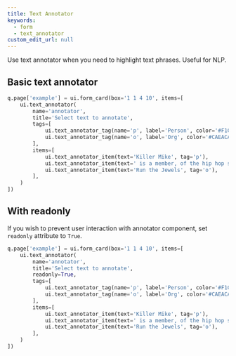 ```yaml
---
title: Text Annotator
keywords:
  - form
  - text_annotator
custom_edit_url: null
---
```


Use text annotator when you need to highlight text phrases. Useful for NLP.

## Basic text annotator

```py
q.page['example'] = ui.form_card(box='1 1 4 10', items=[
    ui.text_annotator(
        name='annotator',
        title='Select text to annotate',
        tags=[
            ui.text_annotator_tag(name='p', label='Person', color='#F1CBCB'),
            ui.text_annotator_tag(name='o', label='Org', color='#CAEACA'),
        ],
        items=[
            ui.text_annotator_item(text='Killer Mike', tag='p'),
            ui.text_annotator_item(text=' is a member, of the hip hop supergroup '),  # no tag
            ui.text_annotator_item(text='Run the Jewels', tag='o'),
        ],
    )
])
```

## With readonly

If you wish to prevent user interaction with annotator component, set `readonly` attribute to `True`.

```py
q.page['example'] = ui.form_card(box='1 1 4 10', items=[
    ui.text_annotator(
        name='annotator',
        title='Select text to annotate',
        readonly=True,
        tags=[
            ui.text_annotator_tag(name='p', label='Person', color='#F1CBCB'),
            ui.text_annotator_tag(name='o', label='Org', color='#CAEACA'),
        ],
        items=[
            ui.text_annotator_item(text='Killer Mike', tag='p'),
            ui.text_annotator_item(text=' is a member, of the hip hop supergroup '),  # no tag
            ui.text_annotator_item(text='Run the Jewels', tag='o'),
        ],
    )
])
```
